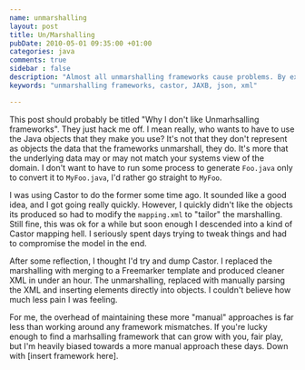 ```yaml
---
name: unmarshalling
layout: post
title: Un/Marshalling
pubDate: 2010-05-01 09:35:00 +01:00
categories: java
comments: true
sidebar : false
description: "Almost all unmarshalling frameworks cause problems. By extension, all frameworks cause problems. There's generally idiosyncrasies or constraints that won't work for you're app. Roll your own, please, it's simpler than you think"
keywords: "unmarshalling frameworks, castor, JAXB, json, xml"

---
```


This post should probably be titled "Why I don't like Unmarhsalling frameworks". They just hack me off. I mean really,
who wants to have to use the Java objects that they make you use? It's not that they don't represent as objects the data that the frameworks unmarshall, they do. It's more that the underlying data may or may not match your systems view of the domain. I don't want to have to run some process to generate `Foo.java` only to convert it to `MyFoo.java`, I'd rather go straight to `MyFoo`.
  
I was using Castor to do the former some time ago. It sounded like a good idea, and I got going really quickly. However, I quickly didn't like the objects its produced so had to modify the `mapping.xml` to "tailor" the marshalling. Still fine, this was ok for a while but soon enough I descended into a kind of Castor mapping hell. I seriously spent days trying to tweak things and had to compromise the model in the end.

After some reflection, I thought I'd try and dump Castor. I replaced the marshalling with merging to a Freemarker template and produced cleaner XML in under an hour. The unmarshalling, replaced with manually parsing the XML and inserting elements directly into objects. I couldn't believe how much less pain I was feeling.

For me, the overhead of maintaining these more "manual" approaches is far less than working around any framework mismatches. If you're lucky enough to find a marhsalling framework that can grow with you, fair play, but I'm heavily biased towards a more manual approach these days. Down with [insert framework here].



